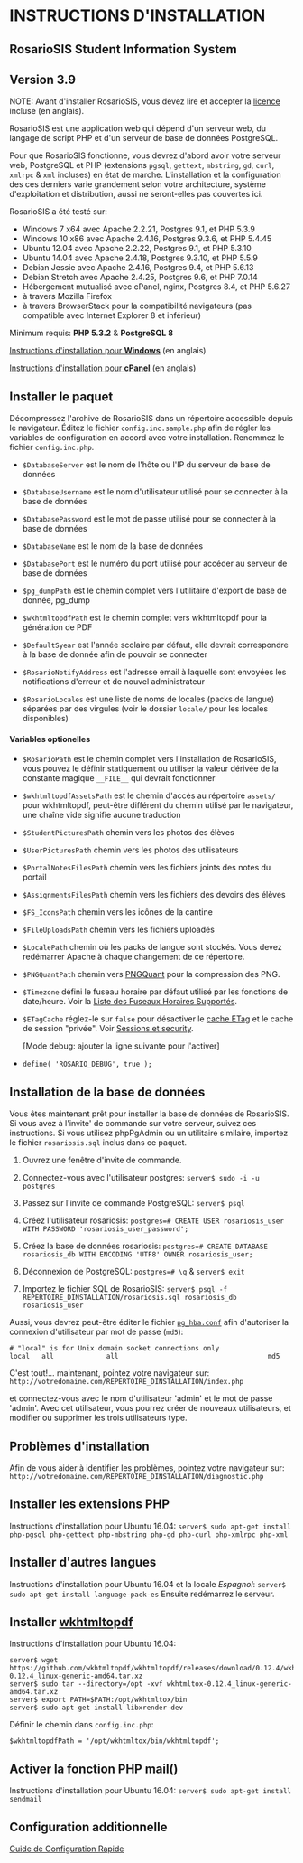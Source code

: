 # INSTRUCTIONS D'INSTALLATION

## RosarioSIS Student Information System

Version 3.9
-----------

NOTE: Avant d'installer RosarioSIS, vous devez lire et accepter la [licence](LICENSE) incluse (en anglais).

RosarioSIS est une application web qui dépend d'un serveur web, du langage de script PHP et d'un serveur de base de données PostgreSQL.

Pour que RosarioSIS fonctionne, vous devrez d'abord avoir votre serveur web, PostgreSQL et PHP (extensions `pgsql`, `gettext`, `mbstring`, `gd`, `curl`, `xmlrpc` & `xml` incluses) en état de marche. L'installation et la configuration des ces derniers varie grandement selon votre architecture, système d'exploitation et distribution, aussi ne seront-elles pas couvertes ici.

RosarioSIS a été testé sur:

- Windows 7 x64 avec Apache 2.2.21, Postgres 9.1, et PHP 5.3.9
- Windows 10 x86 avec Apache 2.4.16, Postgres 9.3.6, et PHP 5.4.45
- Ubuntu 12.04 avec Apache 2.2.22, Postgres 9.1, et PHP 5.3.10
- Ubuntu 14.04 avec Apache 2.4.18, Postgres 9.3.10, et PHP 5.5.9
- Debian Jessie avec Apache 2.4.16, Postgres 9.4, et PHP 5.6.13
- Debian Stretch avec Apache 2.4.25, Postgres 9.6, et PHP 7.0.14
- Hébergement mutualisé avec cPanel, nginx, Postgres 8.4, et PHP 5.6.27
- à travers Mozilla Firefox
- à travers BrowserStack pour la compatibilité navigateurs (pas compatible avec Internet Explorer 8 et inférieur)

Minimum requis: **PHP 5.3.2** & **PostgreSQL 8**

[Instructions d'installation pour **Windows**](https://gitlab.com/francoisjacquet/rosariosis/wikis/How-to-install-RosarioSIS-on-Windows) (en anglais)

[Instructions d'installation pour **cPanel**](https://gitlab.com/francoisjacquet/rosariosis/wikis/How-to-install-RosarioSIS-on-cPanel) (en anglais)


Installer le paquet
-------------------

Décompressez l'archive de RosarioSIS dans un répertoire accessible depuis le navigateur. Éditez le fichier `config.inc.sample.php` afin de régler les variables de configuration en accord avec votre installation. Renommez le fichier `config.inc.php`.

- `$DatabaseServer` est le nom de l'hôte ou l'IP du serveur de base de données
- `$DatabaseUsername` est le nom d'utilisateur utilisé pour se connecter à la base de données
- `$DatabasePassword` est le mot de passe utilisé pour se connecter à la base de données
- `$DatabaseName` est le nom de la base de données
- `$DatabasePort` est le numéro du port utilisé pour accéder au serveur de base de données

- `$pg_dumpPath` est le chemin complet vers l'utilitaire d'export de base de donnée, pg_dump
- `$wkhtmltopdfPath` est le chemin complet vers wkhtmltopdf pour la génération de PDF

- `$DefaultSyear` est l'année scolaire par défaut, elle devrait correspondre à la base de donnée afin de pouvoir se connecter
- `$RosarioNotifyAddress` est l'adresse email à laquelle sont envoyées les notifications d'erreur et de nouvel administrateur
- `$RosarioLocales` est une liste de noms de locales (packs de langue) séparées par des virgules (voir le dossier `locale/` pour les locales disponibles)

#### Variables optionelles

- `$RosarioPath` est le chemin complet vers l'installation de RosarioSIS, vous pouvez le définir statiquement ou utiliser la valeur dérivée de la constante magique `__FILE__` qui devrait fonctionner
- `$wkhtmltopdfAssetsPath` est le chemin d'accès au répertoire `assets/` pour wkhtmltopdf, peut-être différent du chemin utilisé par le navigateur, une chaîne vide signifie aucune traduction
- `$StudentPicturesPath` chemin vers les photos des élèves
- `$UserPicturesPath` chemin vers les photos des utilisateurs
- `$PortalNotesFilesPath` chemin vers les fichiers joints des notes du portail
- `$AssignmentsFilesPath` chemin vers les fichiers des devoirs des élèves
- `$FS_IconsPath` chemin vers les icônes de la cantine
- `$FileUploadsPath` chemin vers les fichiers uploadés
- `$LocalePath` chemin où les packs de langue sont stockés. Vous devez redémarrer Apache à chaque changement de ce répertoire.
- `$PNGQuantPath` chemin vers [PNGQuant](https://pngquant.org/) pour la compression des PNG.
- `$Timezone` défini le fuseau horaire par défaut utilisé par les fonctions de date/heure. Voir la [Liste des Fuseaux Horaires Supportés](http://php.net/manual/fr/timezones.php).
- `$ETagCache` réglez-le sur `false` pour désactiver le [cache ETag](https://fr.wikipedia.org/wiki/Balise-entit%C3%A9_ETag_HTTP) et le cache de session "privée". Voir [Sessions et security](https://secure.php.net/manual/fr/session.security.php).

  [Mode debug: ajouter la ligne suivante pour l'activer]
- `define( 'ROSARIO_DEBUG', true );`


Installation de la base de données
----------------------------------

Vous êtes maintenant prêt pour installer la base de données de RosarioSIS. Si vous avez à l'invite' de commande sur votre serveur, suivez ces instructions. Si vous utilisez phpPgAdmin ou un utilitaire similaire, importez le fichier `rosariosis.sql` inclus dans ce paquet.

1. Ouvrez une fenêtre d'invite de commande.

2. Connectez-vous avec l'utilisateur postgres:
    `server$ sudo -i -u postgres`

3. Passez sur l'invite de commande PostgreSQL:
    `server$ psql`

4. Créez l'utilisateur rosariosis:
    `postgres=# CREATE USER rosariosis_user WITH PASSWORD 'rosariosis_user_password';`

5. Créez la base de données rosariosis:
    `postgres=# CREATE DATABASE rosariosis_db WITH ENCODING 'UTF8' OWNER rosariosis_user;`

6. Déconnexion de PostgreSQL:
    `postgres=# \q` &
    `server$ exit`

7. Importez le fichier SQL de RosarioSIS:
    `server$ psql -f REPERTOIRE_DINSTALLATION/rosariosis.sql rosariosis_db rosariosis_user`

Aussi, vous devrez peut-être éditer le fichier [`pg_hba.conf`](http://www.postgresql.org/docs/current/static/auth-pg-hba-conf.html) afin d'autoriser la connexion d'utilisateur par mot de passe (`md5`):
```
# "local" is for Unix domain socket connections only
local   all             all                                     md5
```

C'est tout!... maintenant, pointez votre navigateur sur: `http://votredomaine.com/REPERTOIRE_DINSTALLATION/index.php`

et connectez-vous avec le nom d'utilisateur 'admin' et le mot de passe 'admin'. Avec cet utilisateur, vous pourrez créer de nouveaux utilisateurs, et modifier ou supprimer les trois utilisateurs type.


Problèmes d'installation
------------------------

Afin de vous aider à identifier les problèmes, pointez votre navigateur sur: `http://votredomaine.com/REPERTOIRE_DINSTALLATION/diagnostic.php`


Installer les extensions PHP
----------------------------

Instructions d'installation pour Ubuntu 16.04:
    `server$ sudo apt-get install php-pgsql php-gettext php-mbstring php-gd php-curl php-xmlrpc php-xml`


Installer d'autres langues
--------------------------

Instructions d'installation pour Ubuntu 16.04 et la locale _Espagnol_:
    `server$ sudo apt-get install language-pack-es`
Ensuite redémarrez le serveur.


Installer [wkhtmltopdf](http://wkhtmltopdf.org/)
------------------------------------------------

Instructions d'installation pour Ubuntu 16.04:
```
server$ wget https://github.com/wkhtmltopdf/wkhtmltopdf/releases/download/0.12.4/wkhtmltox-0.12.4_linux-generic-amd64.tar.xz
server$ sudo tar --directory=/opt -xvf wkhtmltox-0.12.4_linux-generic-amd64.tar.xz
server$ export PATH=$PATH:/opt/wkhtmltox/bin
server$ sudo apt-get install libxrender-dev
```

Définir le chemin dans `config.inc.php`:

`$wkhtmltopdfPath = '/opt/wkhtmltox/bin/wkhtmltopdf';`


Activer la fonction PHP mail()
------------------------------

Instructions d'installation pour Ubuntu 16.04:
    `server$ sudo apt-get install sendmail`


Configuration additionnelle
---------------------------

[Guide de Configuration Rapide](https://www.rosariosis.org/fr/quick-setup-guide/)
